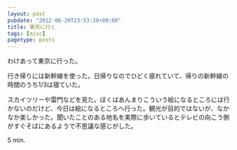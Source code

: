 ```yaml
---
layout: post
pubdate: "2012-06-29T23:53:28+09:00"
title: 東京に行く
tags: [misc]
pagetype: posts
---
```

わけあって東京に行った。

行き帰りには新幹線を使った。日帰りなのでひどく疲れていて、帰りの新幹線の時間のうち1/3は寝ていた。

スカイツリーや雷門などを見た。ぼくはあんまりこういう絵になるところには行かないのだけど、今日は絵になるところへ行った。観光が目的ではないが、なかなか楽しかった。聞いたことのある地名を実際に歩いているとテレビの向こう側がすぐそばにあるようで不思議な感じがした。

5 min.

